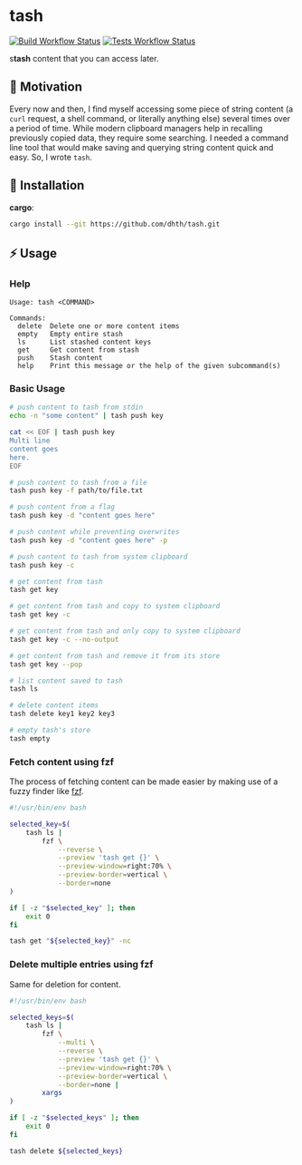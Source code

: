 # tash

[![Build Workflow Status](https://img.shields.io/github/actions/workflow/status/dhth/tash/build.yml?style=flat-square)](https://github.com/dhth/tash/actions/workflows/build.yml)
[![Tests Workflow Status](https://img.shields.io/github/actions/workflow/status/dhth/tash/test.yml?style=flat-square&label=tests)](https://github.com/dhth/tash/actions/workflows/test.yml)

s**tash** content that you can access later.

🤔 Motivation
---

Every now and then, I find myself accessing some piece of string content (a
`curl` request, a shell command, or literally anything else) several times over
a period of time. While modern clipboard managers help in recalling previously
copied data, they require some searching. I needed a command line tool that
would make saving and querying string content quick and easy. So, I wrote
`tash`.

💾 Installation
---

**cargo**:

```sh
cargo install --git https://github.com/dhth/tash.git
```

⚡️ Usage
---

### Help

```text
Usage: tash <COMMAND>

Commands:
  delete  Delete one or more content items
  empty   Empty entire stash
  ls      List stashed content keys
  get     Get content from stash
  push    Stash content
  help    Print this message or the help of the given subcommand(s)
```

### Basic Usage

```bash
# push content to tash from stdin
echo -n "some content" | tash push key

cat << EOF | tash push key
Multi line
content goes
here.
EOF

# push content to tash from a file
tash push key -f path/to/file.txt

# push content from a flag
tash push key -d "content goes here"

# push content while preventing overwrites
tash push key -d "content goes here" -p

# push content to tash from system clipboard
tash push key -c

# get content from tash
tash get key

# get content from tash and copy to system clipboard
tash get key -c

# get content from tash and only copy to system clipboard
tash get key -c --no-output

# get content from tash and remove it from its store
tash get key --pop

# list content saved to tash
tash ls

# delete content items
tash delete key1 key2 key3

# empty tash's store
tash empty
```

### Fetch content using fzf

The process of fetching content can be made easier by making use of a fuzzy
finder like [fzf](https://github.com/junegunn/fzf).

```bash
#!/usr/bin/env bash

selected_key=$(
    tash ls |
        fzf \
            --reverse \
            --preview 'tash get {}' \
            --preview-window=right:70% \
            --preview-border=vertical \
            --border=none
)

if [ -z "$selected_key" ]; then
    exit 0
fi

tash get "${selected_key}" -nc
```

### Delete multiple entries using fzf

Same for deletion for content.

```bash
#!/usr/bin/env bash

selected_keys=$(
    tash ls |
        fzf \
            --multi \
            --reverse \
            --preview 'tash get {}' \
            --preview-window=right:70% \
            --preview-border=vertical \
            --border=none |
        xargs
)

if [ -z "$selected_keys" ]; then
    exit 0
fi

tash delete ${selected_keys}
```
